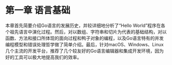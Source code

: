 # 第一章 语言基础

本章首先简要介绍Go语言的发展历史，并较详细地分析了“Hello World”程序在各个祖先语言中演化过程。然后，对以数组、字符串和切片为代表的基础结构，对以函数、方法和接口所体现的面向过程和鸭子对象的编程，以及Go语言特有的并发编程模型和错误处理哲学做了简单介绍。最后，针对macOS、Windows、Linux几个主流的开发平台，推荐了几个较友好的Go语言编辑器和集成开发环境，因为好的工具可以极大地提高我们的效率。
